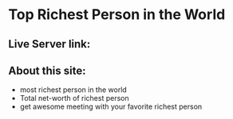 # Top Richest Person in the World
## Live Server link:

## About this site:
- most richest person in the world
- Total net-worth of richest person
- get awesome meeting with your favorite richest person